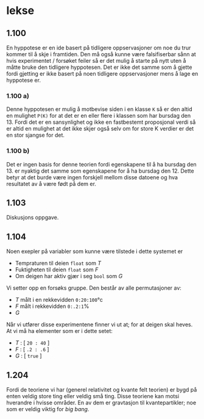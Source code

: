 # lekse

## 1.100

En hyppotese er en ide basert på tidligere oppservasjoner om noe du trur kommer til å skje i framtiden. Den må også kunne være falsifiserbar sånn at hvis experimentet / forsøket feiler så er det mulig å starte på nytt uten å måtte bruke den tidligere hyppotesen. Det er ikke det samme som å gjette fordi gjetting er ikke basert på noen tidligere oppservasjoner mens å lage en hyppotese er.

### 1.100 a)

Denne hyppotesen er mulig å motbevise siden i en klasse `K` så er den altid en mulighet `P(K)` for at det er en eller flere i klassen som har bursdag den 13. Fordi det er en sansynlighet og ikke en fastbestemt proposjonal verdi så er altid en mulighet at det ikke skjer også selv om for store K verdier er det en stor sjangse for det.

### 1.100 b)

Det er ingen basis for denne teorien fordi egenskapene til å ha bursdag den 13. er nyaktig det samme som egenskapene for å ha bursdag den 12. Dette betyr at det burde være ingen forskjell mellom disse datoene og hva resultatet av å være født på dem er.

## 1.103

Diskusjons oppgave.

## 1.104

Noen exepler på variabler som kunne være tilstede i dette systemet er

- Tempraturen til deien `float` som _T_
- Fuktigheten til deien `float` som _F_
- Om deigen har aktiv gjær i seg `bool` som _G_

Vi setter opp en forsøks gruppe. Den består av alle permutasjoner av:

<!-- tall1:tall2:tall3 betyr i en rekkevidde fra tall1 til tall3 med steg på tall2 -->
<!-- tall1:tall3 betyr i en rekkefividde fra tall1 til tall3 -->

- _T_ målt i en rekkevidden `0:20:100`&#176;c
- _F_ målt i rekkevidden `0:.2:1`%
- _G_

<!-- Det følgende er kun gjetting og ikke basert på experimenter -->

Når vi utfører disse experimentene finner vi ut at; for at deigen skal heves. At vi må ha elementer som er i dette setet:

- _T_ : [ `20 : 40` ]
- _F_ : [ `.2 : .6` ]
- _G_ : [ `true` ]

## 1.204

Fordi de teoriene vi har (generel relativitet og kvante felt teorien) er bygd på enten veldig store ting eller veldig små ting. Disse teoriene kan motsi hverandre i hvisse områder. En av dem er gravtasjon til kvantepartikler; noe som er veldig viktig for _big bang_.
